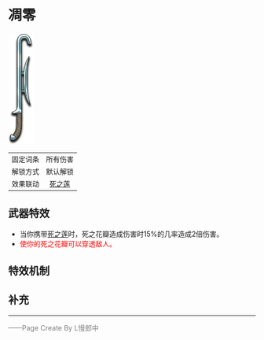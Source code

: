 # 凋零
![凋零](../Img/Texture2D_Sword/凋零.png)

|||
|:----:|:----:|
|固定词条|所有伤害|
|解锁方式|默认解锁|
|效果联动|[死之莲](../Potions/Potion_DeathLotus.md)|


## 武器特效
- 当你携带[死之莲](../Potions/Potion_DeathLotus.md)时，死之花瓣造成伤害时15%的几率造成2倍伤害。
- <font color=red>使你的死之花瓣可以穿透敌人。</font>

## 特效机制

## 补充

---

<font color=grey>——Page Create By L慢郎中</font>
